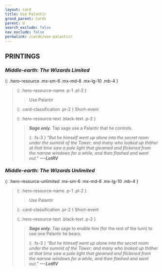 ```yaml
---
layout: card
title: Use Palantir
grand_parent: Cards
parent: U
search_exclude: false
nav_exclude: false
permalink: /cards/use-palantir/
---
```


## PRINTINGS


### _Middle-earth: The Wizards Limited_

{: .hero-resource .mx-sm-6 .mx-md-8 .mx-lg-10 .mb-4 }
> {: .hero-resource-name .p-1 .pl-2 }
> > <div class="card-mp"></div>
> > <div class="card-name">Use Palantir</div>
>
> {: .card-classification .pr-2 }
> Short-event
>
> {: .hero-resource-text .black-text .p-2 }
> > _**Sage only.**_ Tap sage use a Palantir that he controls. 
> > 
> > {: .fs-3 } 
> > _“But he himself went up alone into the secret room under the summit of the Tower; and many who looked up thither at that time saw a pale light that gleamed and flickered from the narrow windows for a while, and then flashed and went out."_ ***---&#65279;LotRV*** 
> 

### _Middle-earth: The Wizards Unlimited_

{: .hero-resource-unlimited .mx-sm-6 .mx-md-8 .mx-lg-10 .mb-4 }
> {: .hero-resource-name .p-1 .pl-2 }
> > <div class="card-mp"></div>
> > <div class="card-name">Use Palantir</div>
>
> {: .card-classification .pr-2 }
> Short-event
>
> {: .hero-resource-text .black-text .p-2 }
> > _**Sage only.**_ Tap sage to enable him (for the rest of the turn) to use one Palantir he bears. 
> > 
> > {: .fs-3 } 
> > _“But he himself went up alone into the secret room under the summit of the Tower; and many who looked up thither at that time saw a pale light that gleamed and flickered from the narrow windows for a while, and then flashed and went out."_ ***---&#65279;LotRV*** 
> 
